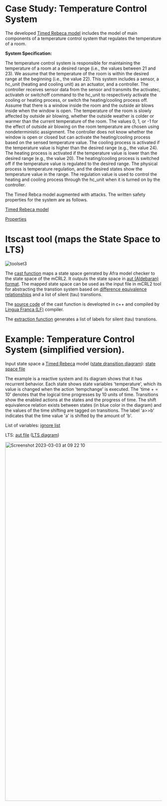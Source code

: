 # Case Study: Temperature Control System 

The developed  <a href="https://github.com/fereidoun-moradi/RoomTemp/blob/main/OneRoomTemp_Github.rebeca">Timed Rebeca model</a> includes the model of main components of a temperature control system that regulates the temperature of a room. 


<b>System Specification:</b> 

The temperature control system is responsible for maintaining the temperature of a room at a desired range (i.e., the values between 21 and 23). We assume that the temperature of the room is within the desired range at the beginning (i.e., the value 22). This system includes a sensor, a hc\_unit (heating and cooling unit) as an actuator, and a controller. The controller receives sensor data from the sensor and transmits the activatec, activateh or switchoff command to the hc_unit to respectively activate the cooling or heating process, or switch the heating/cooling process off. Assume that there is a window inside the room and the outside air blows inside when the window is open. The temperature of the room is slowly affected by outside air blowing, whether the outside weather is colder or warmer than the current temperature of the room. The values 0, 1, or -1 for the effect of outside air blowing on the room temperature are chosen using nondeterministic assignment. The controller does not know whether the window is open or closed but can activate the heating/cooling process based on the sensed temperature value. The cooling process is activated if the temperature value is higher than the desired range (e.g., the value 24). The heating process is activated if the temperature value is lower than the desired range (e.g., the value 20). The heating/cooling process is switched off if the temperature value is regulated to the desired range.
The physical process is temperature regulation, and the desired states show the temperature value in the range. 
The regulation value is used to control the heating and cooling process through the hc\_unit when it is turned on by the controller.



The Timed Rebca model augmented with attacks. The written safety properties for the system are as follows. 

<a href="https://github.com/fereidoun-moradi/RoomTemp/blob/main/TCS_attackmodels.rebeca">Timed Rebeca model</a>

<a href="https://github.com/fereidoun-moradi/RoomTemp/blob/main/TCS_attackmodels.property">Properties</a>


# ltscast tool (maps the State Space to LTS)

![toolset3](https://user-images.githubusercontent.com/45528113/199219377-742ded4c-0063-4347-8961-4504f5b6f01e.jpg)




The <a href="https://github.com/fereidoun-moradi/cast_function/blob/main/castfunction_variables">cast function</a> maps a state space genrated by Afra model checker to the state space of the mCRL2. 
It outputs the state space in <a href="https://www.mcrl2.org/web/user_manual/language_reference/lts.html#language-aut-lts">aut (Aldebaran) format</a>. The mapped state space can be used as the input file in mCRL2 tool for abstracting the transtion system based on <a href="https://www.mcrl2.org/web/user_manual/tools/release/ltsconvert.html">difference equivalence relationships</a> and a list of silent (tau) transtions.

The <a href="https://github.com/fereidoun-moradi/cast_function/blob/main/castfunction_variables.lf">source code</a> of the cast function is developted in c++ and compiled by  <a href="https://www.lf-lang.org/download">Lingua Franca (LF)</a> compiler. 

The <a href="https://github.com/fereidoun-moradi/extraction_Function">extraction function</a> generates a list of labels for silent (tau) transtions. 
 

# Example: Temperature Control System (simplified version).
Input state space a <a href="https://github.com/fereidoun-moradi/Abstraction-tool/blob/main/RV-Example.rebeca">Timed Rebeca</a> model (<a href="https://github.com/fereidoun-moradi/cast_function/blob/main/temp_graph_org.pdf">state dransition diagram</a>): <a href="https://github.com/fereidoun-moradi/cast_function/blob/main/RV-Example.statespace">state space file</a>

The example is a reactive system and its diagram shows that it has recurrent behavior. Each state shows state variables 'temperature', which its value is changed when the action 'tempchange' is executed. The  'time + = 10' denotes that the logical time progresses by 10 units of time. Transitions show the enabled actions at the states and the progress of time. 
The shift equivalence relation exists between states (in blue color in the diagram) and the values of the time shifting are tagged on transitions. The label 'a>>b' indicates that the time value 'a' is shifted by the amount of 'b'.

List of variables:  <a href="https://github.com/fereidoun-moradi/cast_function/blob/main/variables_list">ignore list</a>

LTS: <a href="https://github.com/fereidoun-moradi/cast_function/blob/main/castfile.aut">aut file</a> (<a href="https://github.com/fereidoun-moradi/cast_function/blob/main/temp_graph_LTS.pdf">LTS diagram</a>)

<img width="1152" alt="Screenshot 2023-03-03 at 09 22 10" src="https://user-images.githubusercontent.com/45528113/222669059-1e046e84-7076-4f96-bc9d-a5267f36619a.png">

